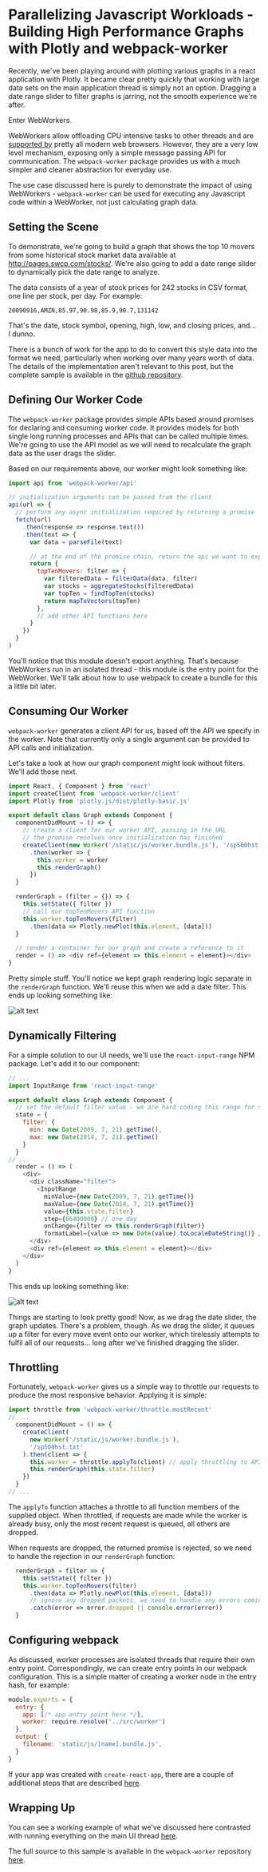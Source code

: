 # Parallelizing Javascript Workloads - Building High Performance Graphs with Plotly and webpack-worker

Recently, we've been playing around with plotting various graphs in a react application with Plotly. It became clear pretty quickly that working with large data sets on the main application thread is simply not an option. Dragging a date range slider to filter graphs is jarring, not the smooth experience we're after.

Enter WebWorkers. 

WebWorkers allow offloading CPU intensive tasks to other threads and are [supported by](http://caniuse.com/#search=webworker) pretty all modern web browsers. However, they are a very low level mechanism, exposing only a simple message passing API for communication. The `webpack-worker` package provides us with a much simpler and cleaner abstraction for everyday use.

The use case discussed here is purely to demonstrate the impact of using WebWorkers - `webpack-worker` can be used for executing any Javascript code within a WebWorker, not just calculating graph data.

## Setting the Scene

To demonstrate, we're going to build a graph that shows the top 10 movers from some historical stock market data available at http://pages.swcp.com/stocks/. We're also going to add a date range slider to dynamically pick the date range to analyze. 

The data consists of a year of stock prices for 242 stocks in CSV format, one line per stock, per day. For example:

    20090916,AMZN,85.97,90.98,85.9,90.7,131142

That's the date, stock symbol, opening, high, low, and closing prices, and... I dunno.

There is a bunch of work for the app to do to convert this style data into the format we need, particularly when working over many years worth of data. The details of the implementation aren't relevant to this post, but the complete sample is available in the [github repository](https://github.com/danderson00/webpack-worker/tree/master/samples/plotly).

## Defining Our Worker Code

The `webpack-worker` package provides simple APIs based around promises for declaring and consuming worker code. It provides models for both single long running processes and APIs that can be called multiple times. We're going to use the API model as we will need to recalculate the graph data as the user drags the slider.

Based on our requirements above, our worker might look something like:

```Javascript
import api from 'webpack-worker/api'

// initialization arguments can be passed from the client
api(url => {
  // perform any async initialization required by returning a promise
  fetch(url)
    .then(response => response.text())
    .then(text => {
      var data = parseFile(text)

      // at the end of the promise chain, return the api we want to expose
      return {
        topTenMovers: filter => {
          var filteredData = filterData(data, filter)
          var stocks = aggregateStocks(filteredData)
          var topTen = findTopTen(stocks)
          return mapToVectors(topTen)
        },
        // add other API functions here
      }
    })
  }
)
```

You'll notice that this module doesn't export anything. That's because WebWorkers run in an isolated thread - this module is the entry point for the WebWorker. We'll talk about how to use webpack to create a bundle for this a little bit later.

## Consuming Our Worker

`webpack-worker` generates a client API for us, based off the API we specify in the worker. Note that currently only a single argument can be provided to API calls and initialization.

Let's take a look at how our graph component might look without filters. We'll add those next.

```Javascript
import React, { Component } from 'react'
import createClient from 'webpack-worker/client'
import Plotly from 'plotly.js/dist/plotly-basic.js'

export default class Graph extends Component {
  componentDidMount = () => {
    // create a client for our worker API, passing in the URL
    // the promise resolves once initialization has finished
    createClient(new Worker('/static/js/worker.bundle.js'), '/sp500hst.txt')
      .then(worker => {
        this.worker = worker
        this.renderGraph()
      })
  }

  renderGraph = (filter = {}) => {
    this.setState({ filter })
    // call our topTenMovers API function
    this.worker.topTenMovers(filter)
      .then(data => Plotly.newPlot(this.element, [data]))
  }

  // render a container for our graph and create a reference to it
  render = () => <div ref={element => this.element = element}></div>
}
```

Pretty simple stuff. You'll notice we kept graph rendering logic separate in the `renderGraph` function. We'll reuse this when we add a date filter. This ends up looking something like:

![alt text](https://danderson00.github.io/webpack-worker/resources/graph.png "rendered graph")

## Dynamically Filtering

For a simple solution to our UI needs, we'll use the `react-input-range` NPM package. Let's add it to our component:

```Javascript
// ...
import InputRange from 'react-input-range'

export default class Graph extends Component {
  // set the default filter value - we are hard coding this range for simplicity
  state = {
    filter: {
      min: new Date(2009, 7, 21).getTime(),
      max: new Date(2014, 7, 21).getTime()
    }
  }
// ...
  render = () => (
    <div>
      <div className="filter">
        <InputRange  
          minValue={new Date(2009, 7, 21).getTime()}
          maxValue={new Date(2014, 7, 21).getTime()}
          value={this.state.filter}
          step={86400000} // one day
          onChange={filter => this.renderGraph(filter)}
          formatLabel={value => new Date(value).toLocaleDateString()} />
      </div>
      <div ref={element => this.element = element}></div>
    </div>
  )
}
```

This ends up looking something like:

![alt text](https://danderson00.github.io/webpack-worker/resources/graph%20with%20filter.png "rendered graph with date range slider")

Things are starting to look pretty good! Now, as we drag the date slider, the graph updates. There's a problem, though. As we drag the slider, it queues up a filter for every move event onto our worker, which tirelessly attempts to fulfil all of our requests... long after we've finished dragging the slider.

## Throttling

Fortunately, `webpack-worker` gives us a simple way to throttle our requests to produce the most responsive behavior. Applying it is simple:

```Javascript
import throttle from 'webpack-worker/throttle.mostRecent'
// ...
  componentDidMount = () => {
    createClient(
      new Worker('/static/js/worker.bundle.js'), 
      '/sp500hst.txt'
    ).then(client => {
      this.worker = throttle.applyTo(client) // apply throttling to API requests
      this.renderGraph(this.state.filter)
    })
  }
// ...
```

The `applyTo` function attaches a throttle to all function members of the supplied object. When throttled, if requests are made while the worker is already busy, only the most recent request is queued, all others are dropped.

When requests are dropped, the returned promise is rejected, so we need to handle the rejection in our `renderGraph` function:

```Javascript
  renderGraph = filter => {
    this.setState({ filter })
    this.worker.topTenMovers(filter)
      .then(data => Plotly.newPlot(this.element, [data]))
      // ignore any dropped packets. we need to handle any errors coming out of the worker here
      .catch(error => error.dropped || console.error(error))
  }
```

## Configuring webpack

As discussed, worker processes are isolated threads that require their own entry point. Correspondingly, we can create entry points in our webpack configuration. This is a simple matter of creating a worker node in the entry hash, for example:

```Javascript
module.exports = {
  entry: {
    app: [/* app entry point here */],
    worker: require.resolve('../src/worker')
  },
  output: {
    filename: 'static/js/[name].bundle.js',
  }
}
```

If your app was created with `create-react-app`, there are a couple of additional steps that are described [here](https://github.com/danderson00/webpack-worker#configuring-a-create-react-app-application).

## Wrapping Up

You can see a working example of what we've discussed here contrasted with running everything on the main UI thread [here](https://danderson00.github.io/webpack-worker/).

The full source to this sample is available in the `webpack-worker` repository [here](https://github.com/danderson00/webpack-worker/samples/plotly).